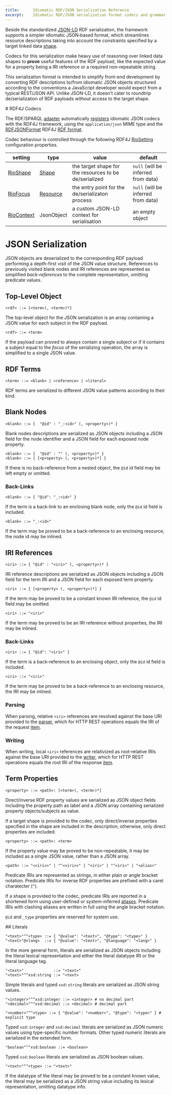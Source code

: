 ```yaml
---
title:		Idiomatic RDF/JSON Serialization Reference
excerpt:	Idiomatic RDF/JSON serialization format codecs and grammar
---
```


Beside the standardized  [JSON-LD](https://www.w3.org/TR/json-ld/) RDF serialization, the framework supports a simpler idiomatic JSON‑based format, which streamlines resource descriptions taking into account the constraints specified by a target linked data [shape](spec-language#shapes).

Codecs for this serialization make heavy use of reasoning over linked data shapes to **prove** useful features of the RDF payload, like the expected value for a property being a IRI reference or a required non-repeatable string.

<p class="note">This serialization format is intended to simplify front-end development by converting RDF descriptions to/from idiomatic JSON objects structured according to the conventions a JavaScript developer would expect from a typical REST/JSON API. Unlike JSON-LD,  it doesn't cater to roundtrip de/serialization of RDF payloads without access to the target shape.</p>
# RDF4J Codecs

The RDF/SPARQL [adapter](../javadocs/com/metreeca/rdf/package-summary.html) automatically [registers](http://docs.rdf4j.org/javadoc/latest/org/eclipse/rdf4j/common/lang/service/ServiceRegistry.html)  idiomatic JSON codecs with the RDF4J framework, using the `application/json` MIME type and the [RDFJSONFormat](../javadocs/com/metreeca/rdf/formats/RDFFormat.html#RDFJSONFormat) RDF4J [RDF format](http://docs.rdf4j.org/javadoc/latest/org/eclipse/rdf4j/rio/RDFFormat.html).

Codec behaviour is controlled through the following  RDF4J [RioSetting](http://docs.rdf4j.org/javadoc/latest/org/eclipse/rdf4j/rio/RioSetting.html) configuration properties.

| setting                                                      | type                                                         | value                                                  | default                             |
| ------------------------------------------------------------ | ------------------------------------------------------------ | ------------------------------------------------------ | ----------------------------------- |
| [RioShape](../javadocs/com/metreeca/rdf/formats/RDFFormat.html#RioShape) | [Shape](../javadocs/com/metreeca/tree/Shape.html)            | the target shape for the resources to be de/serialized | `null` (will be inferred from data) |
| [RioFocus](../javadocs/com/metreeca/rdf/formats/RDFFormat.html#RioFocus) | [Resource](http://docs.rdf4j.org/javadoc/latest/org/eclipse/rdf4j/model/Resource.html) | the entry point for the de/serializaton process        | `null` (will be inferred from data) |
| [RioContext](../javadocs/com/metreeca/rdf/formats/RDFFormat.html#RioContext) | JsonObject                                                   | a custom JSON-LD context for serialisation             | an empty object                     |

# JSON Serialization

JSON objects are deserialized to the corresponding RDF payload performing a depth-first visit of the JSON value structure. References to previously visited blank nodes and IRI references are represented as simplified *back-references* to the complete representation, omitting predicate values.

## Top-Level Object

```
<rdf> ::= [<term>(, <term>)*]
```

The top-level object for the JSON serialization is an array containing a JSON value for each subject in the RDF payload.

	<rdf> ::= <term>

If the payload can proved to always contain a single subject or if it contains a subject equal to the *focus* of the serializing operation, the array is simplified to a single JSON value.

## RDF Terms

```
<term> ::= <blank> | <reference> | <literal>
```

RDF terms are serialized to different JSON value patterns according to their kind.

## Blank Nodes

	<blank> ::= {  "@id" : "_:<id>" (, <property>)* }

Blank nodes descriptions are serialized as JSON objects including a JSON field for the node identifier and a JSON field for each exposed node property.

```
<blank> ::= {  "@id" : "" (, <property>)* }
<blank> ::= { [<property> (, <property>)*] }
```

If there is no back-reference from a nested object, the `@id` id field may be left empty or omitted.

### Back-Links

```
<blank> ::= { "@id": "_:<id>" }
```

If the term is a back-link to an enclosing blank node, only the `@id` id field is included.

```
<blank> ::= "_:<id>"
```

If the term may be proved to be  a back-reference to an enclosing resource, the node id may be inlined.

## IRI References

```
<iri> ::= { "@id" : "<iri>" (, <property>)* }
```

IRI reference descriptions are serialized as JSON objects including a JSON field for the term IRI and a JSON field for each exposed term property.

```
<iri> ::= { [<property> (, <property>)*] }
```

If the term may be proved to be a constant known IRI reference, the `@id` id field may be omitted.

```
<iri> ::= "<iri>"
```

If the term may be proved to be an IRI reference without properties, the IRI may be inlined.

### Back-Links

```
<iri> ::= { "@id": "<iri>" }
```

If the term is a back-reference to an enclosing object, only the `@id` id field is included.

```
<iri> ::= "<iri>"
```

If the term may be proved to be  a back-reference to an enclosing resource, the IRI may be inlined.

### Parsing

When parsing, relative `<iri>` references are resolved against the base URI provided to the [parser](../javadocs/com/metreeca/rdf/formats/RDFJSONParser.html), which for HTTP REST operations equals the IRI of the request [item](../javadocs/com/metreeca/rest/Request.html#item--).

### Writing

When writing, local `<iri>` references are relativized as root-relative IRIs against the base URI provided to the [writer](../javadocs/com/metreeca/rdf/formats/RDFJSONWRiter.html), which for HTTP REST operations equals the root IRI of the response [item](../javadocs/com/metreeca/rest/Response.html#item--).

## Term Properties

```
<property> ::= <path>: [<term>(, <term>)*]
```

Direct/inverse RDF property values are serialized as JSON object fields including the property path as label and a JSON array containing serialized property objects/subjects as value.

If a target shape is provided to the codec, only direct/inverse properties specified in the shape are included in the description; otherwise,  only direct properties are included.

```
<property> ::= <path>: <term>
```

If  the property value may be proved to be non-repeatable, it may be included as a single JSON value, rather than a JSON array.


	<path> ::= "<<iri>>" | "^<<iri>>" | "<iri>" | "^<iri>" | "<alias>"

Predicate IRIs are represented as strings, in either plain or angle bracket notation. Predicate IRIs for inverse RDF properties are prefixed with a caret charatecter (`^`).

If a shape is provided to the codec, predicate IRIs are reported in a shortened form using user-defined or system-inferred  [aliases](spec-language#annotations). Predicate IRIs with clashing aliases are written in full using the angle bracket notation.

<p class="warning"><code>@id</code> and <code>_type</code> properties are reserved for system use.</p>
## Literals

```
"<text>"^^<type> ::= { "@value": "<text>", "@type": "<type>" }
"<text>"@<lang>  ::= { "@value": "<text>", "@language": "<lang>" }
```

In the more general form, literals are serialized as JSON objects including the literal lexical representation and either the literal datatype IRI or the literal language tag.

```
"<text>"             ::= "<text>"
"<text>"^^xsd:string ::= "<text>
```

Simple literals and typed `xsd:string` literals are serialized as JSON string values.

```
"<integer>"^^xsd:integer ::= <integer> # no decimal part
"<decimal>"^^xsd:decimal ::= <decimal> # decimal part

"<number>"^^<type> ::= { "@value": "<number>", "@type": "<type>" } # explicit type
```

Typed `xsd:integer` and `xsd:decimal` literals are serialized as JSON numeric values using type-specific number formats. Other typed numeric literals are serialized in the extended form.

```
"boolean"^^xsd:boolean ::= <boolean>
```

Typed `xsd:boolean` literals are serialized as JSON boolean values.

	"<text>"^^<type> ::= "<text>"

If the datatype of the literal may be proved to be a constant known value, the literal may be serialized as a JSON string value including its lexical representation, omitting datatype info.
